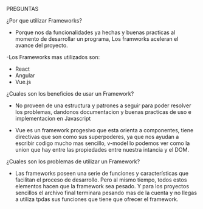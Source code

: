 PREGUNTAS

¿Por que utilizar Frameworks?

- Porque nos da funcionalidades ya hechas y buenas practicas al momento de desarrollar un programa,
  Los framworks aceleran el avance del proyecto.

-Los Frameworks mas utilizados son:

- React
- Angular
- Vue.js

¿Cuales son los beneficios de usar un Framework?

- No proveen de una estructura y patrones a seguir para poder resolver los problemas, dandonos documentacion
  y buenas practicas de uso e implementacion en Javascript

- Vue es un framework progesivo que esta orienta a componentes, tiene directivas que son como sus superpoderes, ya que nos ayudan a escribir codigo mucho mas sencillo, v-model lo podemos ver como la union que hay entre las propiedades entre nuestra intancia y el DOM.

¿Cuales son los problemas de utilizar un Framework?

- Las frameworks poseen una serie de funciones y características que facilitan el proceso de desarrollo. Pero al mismo tiempo, todos estos elementos hacen que la framework sea pesado. Y para los proyectos sencillos el archivo final terminara pesando mas de la cuenta y no llegas a utiliza tpdas sus funciones que tiene que ofrecer el framework.
